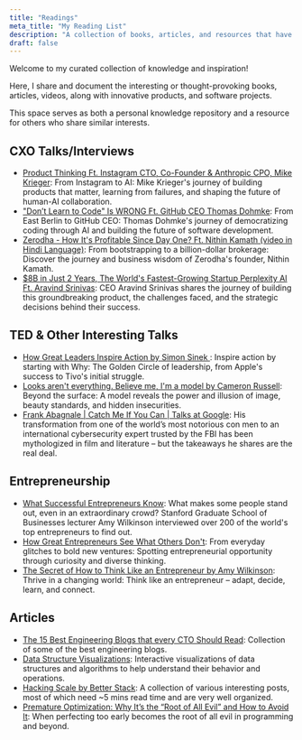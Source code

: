 ```yaml
---
title: "Readings"
meta_title: "My Reading List"
description: "A collection of books, articles, and resources that have influenced my thinking"
draft: false
---
```


Welcome to my curated collection of knowledge and inspiration! 

Here, I share and document the interesting or thought-provoking books, articles, videos, along with innovative 
products, and software projects.

This space serves as both a personal knowledge repository and a resource for others who share similar interests.


## CXO Talks/Interviews

* [Product Thinking Ft. Instagram CTO, Co-Founder & Anthropic CPO, Mike Krieger](https://www.youtube.com/watch?v=Tk-EI2yYT3A): From Instagram to AI: Mike Krieger's journey of building products that matter, learning from failures, and shaping the future of human-AI collaboration.
* ["Don’t Learn to Code" Is WRONG Ft. GitHub CEO Thomas Dohmke](https://www.youtube.com/watch?v=5UhnQ2h-5BY): From East Berlin to GitHub CEO: Thomas Dohmke's journey of democratizing coding through AI and building the future of software development.
* [Zerodha - How It's Profitable Since Day One? Ft. Nithin Kamath (video in Hindi Language)](https://www.youtube.com/watch?v=zry2Fne6Z0I): From bootstrapping to a billion-dollar brokerage: Discover the journey and business wisdom of Zerodha's founder, Nithin Kamath.
* [$8B in Just 2 Years, The World's Fastest-Growing Startup Perplexity AI Ft. Aravind Srinivas](https://www.youtube.com/watch?v=FZieYYj0ImE): CEO Aravind Srinivas shares the journey of building this groundbreaking product, the challenges faced, and the strategic decisions behind their success.


## TED & Other Interesting Talks

* [How Great Leaders Inspire Action by Simon Sinek ](https://www.youtube.com/watch?v=qp0HIF3SfI4):  Inspire action by starting with Why: The Golden Circle of leadership, from Apple's success to Tivo's initial struggle.
* [Looks aren't everything. Believe me, I'm a model by Cameron Russell](https://www.youtube.com/watch?v=KM4Xe6Dlp0Y): Beyond the surface: A model reveals the power and illusion of image, beauty standards, and hidden insecurities.
* [Frank Abagnale | Catch Me If You Can | Talks at Google](https://www.youtube.com/watch?v=vsMydMDi3rI): His transformation from one of the world’s most notorious con men to an international cybersecurity expert trusted by the FBI has been mythologized in film and literature – but the takeaways he shares are the real deal.


## Entrepreneurship

* [What Successful Entrepreneurs Know](https://www.youtube.com/watch?v=86unGITRPLs): What makes some people stand out, even in an extraordinary crowd? Stanford Graduate School of Businesses lecturer Amy Wilkinson interviewed over 200 of the world's top entrepreneurs to find out.
* [How Great Entrepreneurs See What Others Don't](https://www.youtube.com/watch?v=68QW15sBdKQ): From everyday glitches to bold new ventures: Spotting entrepreneurial opportunity through curiosity and diverse thinking.
* [The Secret of How to Think Like an Entrepreneur by Amy Wilkinson](https://www.youtube.com/watch?v=WAMwyAm0ySw): Thrive in a changing world: Think like an entrepreneur – adapt, decide, learn, and connect.


## Articles

* [The 15 Best Engineering Blogs that every CTO Should Read](https://betterstack.com/community/blog/cto-blogs/): Collection of some of the best engineering blogs.
* [Data Structure Visualizations](https://www.cs.usfca.edu/~galles/visualization/Algorithms.html): Interactive visualizations of data structures and algorithms to help understand their behavior and operations.
* [Hacking Scale by Better Stack](https://newsletter.betterstack.com/archive?sort=new): A collection of various interesting posts, most of which need ~5 mins read time and are very well organized.
* [Premature Optimization: Why It’s the “Root of All Evil” and How to Avoid It](https://effectiviology.com/premature-optimization/): When perfecting too early becomes the root of all evil in programming and beyond.
